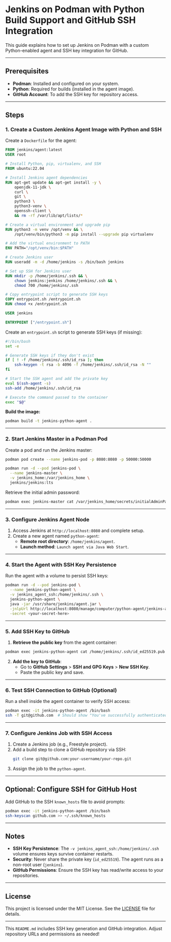 # Jenkins on Podman with Python Build Support and GitHub SSH Integration

This guide explains how to set up Jenkins on Podman with a custom Python-enabled agent and SSH key integration for GitHub.

---

## Prerequisites

- **Podman**: Installed and configured on your system.
- **Python**: Required for builds (installed in the agent image).
- **GitHub Account**: To add the SSH key for repository access.

---

## Steps

### 1. Create a Custom Jenkins Agent Image with Python and SSH

Create a `Dockerfile` for the agent:

```dockerfile
FROM jenkins/agent:latest
USER root

# Install Python, pip, virtualenv, and SSH
FROM ubuntu:22.04

# Install Jenkins agent dependencies
RUN apt-get update && apt-get install -y \
    openjdk-11-jdk \
    curl \
    git \
    python3 \
    python3-venv \
    openssh-client \
    && rm -rf /var/lib/apt/lists/*

# Create a virtual environment and upgrade pip
RUN python3 -m venv /opt/venv && \
    /opt/venv/bin/python3 -m pip install --upgrade pip virtualenv

# Add the virtual environment to PATH
ENV PATH="/opt/venv/bin:$PATH"

# Create Jenkins user
RUN useradd -m -d /home/jenkins -s /bin/bash jenkins

# Set up SSH for Jenkins user
RUN mkdir -p /home/jenkins/.ssh && \
    chown jenkins:jenkins /home/jenkins/.ssh && \
    chmod 700 /home/jenkins/.ssh

# Copy entrypoint script to generate SSH keys
COPY entrypoint.sh /entrypoint.sh
RUN chmod +x /entrypoint.sh

USER jenkins

ENTRYPOINT ["/entrypoint.sh"]
```

Create an `entrypoint.sh` script to generate SSH keys (if missing):

```bash
#!/bin/bash
set -e

# Generate SSH keys if they don't exist
if [ ! -f /home/jenkins/.ssh/id_rsa ]; then
    ssh-keygen -t rsa -b 4096 -f /home/jenkins/.ssh/id_rsa -N ""
fi

# Start the SSH agent and add the private key
eval $(ssh-agent -s)
ssh-add /home/jenkins/.ssh/id_rsa

# Execute the command passed to the container
exec "$@"
```

**Build the image:**

```bash
podman build -t jenkins-python-agent .
```

---

### 2. Start Jenkins Master in a Podman Pod

Create a pod and run the Jenkins master:

```bash
podman pod create --name jenkins-pod -p 8080:8080 -p 50000:50000

podman run -d --pod jenkins-pod \
  --name jenkins-master \
  -v jenkins_home:/var/jenkins_home \
  jenkins/jenkins:lts
```

Retrieve the initial admin password:

```bash
podman exec jenkins-master cat /var/jenkins_home/secrets/initialAdminPassword
```

---

### 3. Configure Jenkins Agent Node

1. Access Jenkins at `http://localhost:8080` and complete setup.
2. Create a new agent named `python-agent`:
   - **Remote root directory**: `/home/jenkins/agent`.
   - **Launch method**: `Launch agent via Java Web Start`.

---

### 4. Start the Agent with SSH Key Persistence

Run the agent with a volume to persist SSH keys:

```bash
podman run -d --pod jenkins-pod \
  --name jenkins-python-agent \
  -v jenkins_agent_ssh:/home/jenkins/.ssh \
  jenkins-python-agent \
  java -jar /usr/share/jenkins/agent.jar \
  -jnlpUrl http://localhost:8080/manage/computer/python-agent/jenkins-agent.jnlp \
  -secret <your-secret-here>
```

---

### 5. Add SSH Key to GitHub

1. **Retrieve the public key** from the agent container:

```bash
podman exec jenkins-python-agent cat /home/jenkins/.ssh/id_ed25519.pub
```

2. **Add the key to GitHub**:
   - Go to **GitHub Settings** > **SSH and GPG Keys** > **New SSH Key**.
   - Paste the public key and save.

---

### 6. Test SSH Connection to GitHub (Optional)

Run a shell inside the agent container to verify SSH access:

```bash
podman exec -it jenkins-python-agent /bin/bash
ssh -T git@github.com  # Should show "You've successfully authenticated!"
```

---

### 7. Configure Jenkins Job with SSH Access

1. Create a Jenkins job (e.g., Freestyle project).
2. Add a build step to clone a GitHub repository via SSH:
   ```bash
   git clone git@github.com:your-username/your-repo.git
   ```
3. Assign the job to the `python-agent`.

---

## Optional: Configure SSH for GitHub Host

Add GitHub to the SSH `known_hosts` file to avoid prompts:

```bash
podman exec -it jenkins-python-agent /bin/bash
ssh-keyscan github.com >> ~/.ssh/known_hosts
```

---

## Notes

- **SSH Key Persistence**: The `-v jenkins_agent_ssh:/home/jenkins/.ssh` volume ensures keys survive container restarts.
- **Security**: Never share the private key (`id_ed25519`). The agent runs as a non-root user (`jenkins`).
- **GitHub Permissions**: Ensure the SSH key has read/write access to your repositories.

---

## License

This project is licensed under the MIT License. See the [LICENSE](LICENSE) file for details.

---

This `README.md` includes SSH key generation and GitHub integration. Adjust repository URLs and permissions as needed!
